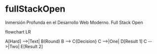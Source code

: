 # fullStackOpen

Inmersión Profunda en el Desarrollo Web Moderno.
Full Stack Open

flowchart LR

A[Hard] -->|Text| B(Round)
B --> C{Decision}
C -->|One| D[Result 1]
C -->|Two| E[Result 2]
